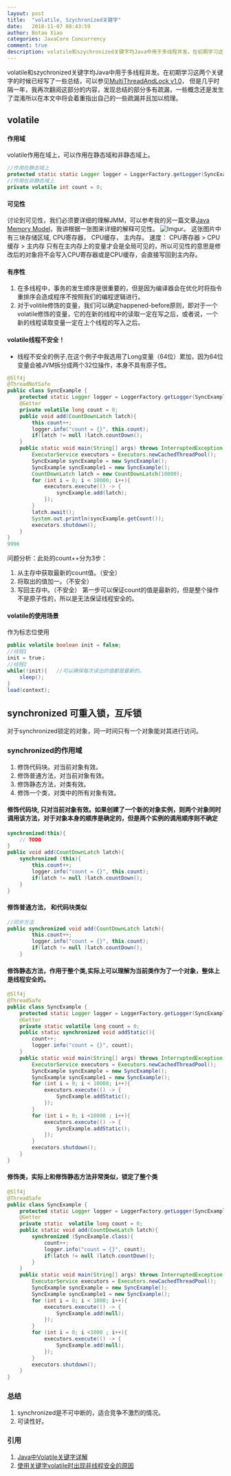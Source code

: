 ```yaml
---
layout: post
title:  "volatile, Szychronized关键字"
date:   2018-11-07 08:43:59
author: Botao Xiao
categories: JavaCore Concurrency
comment: true
description: volatile和szychronized关键字均Java中用于多线程并发。在初期学习这两个关键字的时候已经写了一些总结，可以参见[MultiThreadAndLock v1.0](https://github.com/Seanforfun/JavaCore/blob/master/Conclusions/MultiThreadAndLock.txt)， 但是几乎时隔一年，我再次翻阅这部分的内容，发现总结的部分多有疏漏，一些概念还是发生了混淆所以在本文中将会着重指出自己的一些疏漏并且加以梳理。
---
```

volatile和szychronized关键字均Java中用于多线程并发。在初期学习这两个关键字的时候已经写了一些总结，可以参见[MultiThreadAndLock v1.0](https://github.com/Seanforfun/JavaCore/blob/master/Conclusions/MultiThreadAndLock.txt)， 但是几乎时隔一年，我再次翻阅这部分的内容，发现总结的部分多有疏漏，一些概念还是发生了混淆所以在本文中将会着重指出自己的一些疏漏并且加以梳理。

## volatile
#### 作用域
volatile作用在域上，可以作用在静态域和非静态域上。
```Java
//作用在静态域上
protected static static Logger logger = LoggerFactory.getLogger(SyncExample.class);
//作用在非静态域上
private volatile int count = 0;
```

#### 可见性
讨论到可见性，我们必须要详细的理解JMM，可以参考我的另一篇文章[Java Memory Model](https://github.com/Seanforfun/JavaCore/blob/master/Conclusions/JMM.md)，我讲根据一张图来详细的解释可见性。
![Imgur](https://i.imgur.com/NPkfkei.png)。
这张图片中有三块存储区域, CPU寄存器， CPU缓存， 主内存。
速度： CPU寄存器 >  CPU缓存 > 主内存
只有在主内存上的变量才会是全局可见的，所以可见性的意思是修改后的对象将不会写入CPU寄存器或是CPU缓存，会直接写回到主内存。

#### 有序性
1. 在多线程中，事务的发生顺序是很重要的，但是因为编译器会在优化时将指令重排序会造成程序不按照我们的编程逻辑进行。
2. 对于volitile修饰的变量，我们可以确定happened-before原则，即对于一个volatile修饰的变量，它的在新的线程中的读取一定在写之后，或者说，一个新的线程读取变量一定在上个线程的写入之后。

#### volatile线程不安全！
* 线程不安全的例子,在这个例子中我选用了Long变量（64位）累加，因为64位变量会被JVM拆分成两个32位操作，本身不具有原子性。
```Java
@Slf4j
@ThreadNotSafe
public class SyncExample {
    protected static Logger logger = LoggerFactory.getLogger(SyncExample.class);
    @Getter
    private volatile long count = 0;
    public void add(CountDownLatch latch){
        this.count++;
        logger.info("count = {}", this.count);
        if(latch != null )latch.countDown();
    }
    public static void main(String[] args) throws InterruptedException {
        ExecutorService executors = Executors.newCachedThreadPool();
        SyncExample syncExample = new SyncExample();
        SyncExample syncExample1 = new SyncExample();
        CountDownLatch latch = new CountDownLatch(10000);
        for (int i = 0; i < 10000; i++){
            executors.execute(() -> {
                syncExample.add(latch);
            });
        }
        latch.await();
        System.out.println(syncExample.getCount());
        executors.shutdown();
    }
}
9996
```
问题分析：此处的count++分为3步：
1. 从主存中获取最新的count值。（安全）
2. 将取出的值加一。（不安全）
3. 写回主存中。（不安全）
第一步可以保证count的值是最新的，但是整个操作不是原子性的，所以是无法保证线程安全的。

#### volatile的使用场景
作为标志位使用
```Java
public volatile boolean init = false;
//线程1
init = true；
//线程2
while(!init){   //可以确保每次读出的值都是最新的。
    sleep();
}
load(context);
```

## synchronized 可重入锁，互斥锁
对于synchronized锁定的对象，同一时间只有一个对象能对其进行访问。

### synchronized的作用域
1. 修饰代码块。对当前对象有效。
2. 修饰普通方法，对当前对象有效。
3. 修饰静态方法，对类有效。
4. 修饰一个类，对类中的所有对象有效。

#### 修饰代码块, 只对当前对象有效。如果创建了一个新的对象实例，则两个对象同时调用该方法，对于对象本身的顺序是确定的，但是两个实例的调用顺序则不确定
```Java
synchronized(this){
    // TODO
}
public void add(CountDownLatch latch){
    synchronized (this){
        this.count++;
        logger.info("count = {}", this.count);
        if(latch != null )latch.countDown();
    }
}
```

#### 修饰普通方法， 和代码块类似
```Java
//同步方法
public synchronized void add(CountDownLatch latch){
        this.count++;
        logger.info("count = {}", this.count);
        if(latch != null )latch.countDown();
    }
```

#### 修饰静态方法，作用于整个类,实际上可以理解为当前类作为了一个对象，整体上是线程安全的。
```Java
@Slf4j
@ThreadSafe
public class SyncExample {
    protected static Logger logger = LoggerFactory.getLogger(SyncExample.class);
    @Getter
    private static volatile long count = 0;
    public static synchronized void addStatic(){
        count++;
        logger.info("count = {}", count);
    }
    public static void main(String[] args) throws InterruptedException {
        ExecutorService executors = Executors.newCachedThreadPool();
        SyncExample syncExample = new SyncExample();
        SyncExample syncExample1 = new SyncExample();
        for (int i = 0; i < 10000; i++){
            executors.execute(() -> {
                SyncExample.addStatic();
            });
        }
        for (int i = 0; i <10000 ; i++){
            executors.execute(() -> {
                SyncExample.addStatic();
            });
        }
        executors.shutdown();
    }
}
```

#### 修饰类，实际上和修饰静态方法非常类似，锁定了整个类
```Java
@Slf4j
@ThreadSafe
public class SyncExample {
    protected static Logger logger = LoggerFactory.getLogger(SyncExample.class);
    @Getter
    private static  volatile long count = 0;
    public static void add(CountDownLatch latch){
        synchronized (SyncExample.class){
            count++;
            logger.info("count = {}", count);
            if(latch != null )latch.countDown();
        }
    }
    public static void main(String[] args) throws InterruptedException {
        ExecutorService executors = Executors.newCachedThreadPool();
        SyncExample syncExample = new SyncExample();
        SyncExample syncExample1 = new SyncExample();
        for (int i = 0; i < 1000; i++){
            executors.execute(() -> {
                SyncExample.add(null);
            });
        }
        for (int i = 0; i <1000 ; i++){
            executors.execute(() -> {
                SyncExample.add(null);
            });
        }
        executors.shutdown();
    }
}
```

### 总结
1. synchronized是不可中断的，适合竞争不激烈的情况。
2. 可读性好。

### 引用
1. [Java中Volatile关键字详解](https://www.cnblogs.com/zhengbin/p/5654805.html)
2. [使用关键字volatile时出现非线程安全的原因](https://blog.csdn.net/en_joker/article/details/80338163)
